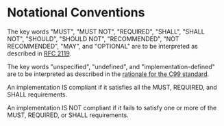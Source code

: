 # Notational Conventions

The key words "MUST", "MUST NOT", "REQUIRED", "SHALL", "SHALL NOT", "SHOULD",
"SHOULD NOT", "RECOMMENDED", "NOT RECOMMENDED", "MAY", and "OPTIONAL" are to be
interpreted as described in [RFC 2119][rfc2119].

The key words "unspecified", "undefined", and "implementation-defined" are to be
interpreted as described in the [rationale for the C99
standard][c99-unspecified].

An implementation IS compliant if it satisfies all the MUST, REQUIRED, and SHALL
requirements.

An implementation IS NOT compliant if it fails to satisfy one or more of the
MUST, REQUIRED, or SHALL requirements.

[rfc2119]: http://tools.ietf.org/html/rfc2119
[c99-unspecified]: http://www.open-std.org/jtc1/sc22/wg14/www/C99RationaleV5.10.pdf#page=18
